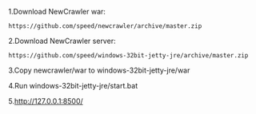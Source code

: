 

1.Download NewCrawler war:

	https://github.com/speed/newcrawler/archive/master.zip
	
2.Download NewCrawler server:

	https://github.com/speed/windows-32bit-jetty-jre/archive/master.zip


3.Copy newcrawler/war to windows-32bit-jetty-jre/war
	
4.Run windows-32bit-jetty-jre/start.bat 

5.http://127.0.0.1:8500/

	

	
